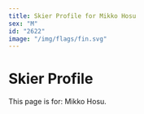 ```yaml
---
title: Skier Profile for Mikko Hosu
sex: "M"
id: "2622"
image: "/img/flags/fin.svg" 
---
```


# Skier Profile

This page is for: Mikko Hosu.
    